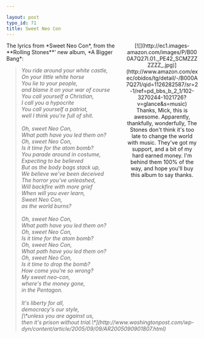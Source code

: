 ```yaml
---

layout: post
typo_id: 71
title: Sweet Neo Con
---
```


<div style="float:right;width:190px;text-align:center;">
[![](http://ec1.images-amazon.com/images/P/B000A7Q27I.01._PE42_SCMZZZZZZZ_.jpg)](http://www.amazon.com/exec/obidos/tg/detail/-/B000A7Q27I/qid=1126282587/sr=2-1/ref=pd_bbs_b_2_1/102-3270244-1021726?v=glance&s=music)
<br />Thanks, Mick, this is awesome. Apparently, thankfully,
wonderfully, The Stones don't think it's too late to change the world
with music. They've got my support, and a bit of my hard earned money.
I'm behind them 100% of the way, and hope you'll buy this album to say
thanks.

</div>
The lyrics from *Sweet Neo Con*, from the **Rolling Stones**' new album,
*A Bigger Bang*:

<blockquote>
<em>You ride around your white castle,<br />
On your little white horse<br />
You lie to your people,<br />
and blame it on your war of course<br />
You call yourself a Christian,<br />
I call you a hypocrite<br />
You call yourself a patriot,<br />
well I think you're full of shit.<br />
<br />
Oh, sweet Neo Con,<br />
What path have you led them on?<br />
Oh, sweet Neo Con,<br />
Is it time for the atom bomb?<br />
You parade around in costume,<br />
Expecting to be believed<br />
But as the body bags stack up,<br />
We believe we've been deceived<br />
The horror you've unleashed,<br />
Will backfire with more grief<br />
When will you ever learn,<br />
Sweet Neo Con,<br />
as the world burns?<br />
<br />
Oh, sweet Neo Con,<br />
What path have you led them on?<br />
Oh, sweet Neo Con,<br />
Is it time for the atom bomb?<br />
Oh, sweet Neo Con,<br />
What path have you led them on?<br />
Oh, sweet Neo Con,<br />
Is it time to drop the bomb?<br />
How come you're so wrong?<br />
My sweet neo-con,<br />
where's the money gone,<br />
in the Pentagon.<br />
<br />
It's liberty for all,<br />
democracy's our style,<br />
[\*unless you are against us,<br />
then it's prison without
trial.\*](http://www.washingtonpost.com/wp-dyn/content/article/2005/09/09/AR2005090901807.html)
</em>

</blockquote>

